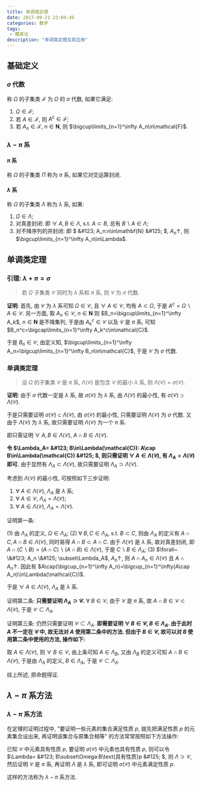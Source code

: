 ```yaml
---
title: 单调类定理
date: 2017-09-21 23:04:49
categories: 数学
tags:
 - 概率论
description: "单调类定理及其应用"
---
```


## 基础定义

### $\sigma$ 代数

称 $\Omega$ 的子集类 $\mathscr{F}$ 为 $\Omega$ 的 $\sigma$ 代数, 如果它满足:

1. $\Omega\in\mathcal{F}$;
2. 若 $A\in\mathcal{F}$, 则 $A^c\in\mathcal{F}$;
3. 若 $A_n\in\mathcal{F}$, $n\in\mathbf{N}$, 则 $\bigcup\limits_{n=1}^\infty A_n\in\mathcal{F}$.

### $\lambda-\pi$ 系

#### $\pi$ 系

称 $\Omega$ 的子集类 $\Pi$ 称为 $\pi$ 系, 如果它对交运算封闭.

#### $\lambda$ 系

称 $\Omega$ 的子集类 $\Lambda$ 称为 $\lambda$ 系, 如果:

1. $\Omega\in\Lambda$;
2. 对真差封闭: 即 $\forall~A,B\in\Lambda$, s.t. $A\subset B$, 总有 $B\backslash A\in\Lambda$;
3. 对不降序列的并封闭: 即 $ \&#123; A_n:n\in\mathbf{N} \&#125; $, $A_n\uparrow$, 则 $\bigcup\limits_{n=1}^\infty A_n\in\Lambda$.

## 单调类定理

### 引理: $\lambda+\pi=\sigma$

> 若 $\Omega$ 子集类 $\mathcal{C}$ 同时为 $\lambda$ 系和 $\pi$ 系, 则 $\mathcal{C}$ 为 $\sigma$ 代数.

**证明**: 首先, 由 $\mathcal{C}$ 为 $\lambda$ 系可知 $\Omega\in\mathcal{C}$, 且 $\forall~A\in\mathcal{C}$, 均有 $A\subset\Omega$, 于是 $A^c=\Omega\backslash A\in\mathcal{C}$. 另一方面, 取 $A_n\in\mathcal{C}$, $n\in\mathbf{N}$ 则 $B_n=\bigcup\limits_{n=1}^\infty A_k$, $n\in\mathbf{N}$ 是不降集列, 于是由 $A_k^c\in\mathcal{C}$ 以及 $\mathcal{C}$ 是 $\pi$ 系, 可知 $B_n^c=\bigcap\limits_{n=1}^\infty A_k^c\in\mathcal{C}$.

于是 $B_n\in\mathcal{C}$, 由定义知, $\bigcup\limits_{n=1}^\infty A_n=\bigcup\limits_{n=1}^\infty B_n\in\mathcal{C}$, 于是 $\mathcal{C}$ 为 $\sigma$ 代数.

### 单调类定理

> 设 $\Omega$ 的子集类 $\mathcal{C}$ 是 $\pi$ 系, $\Lambda(\mathcal{C})$ 是包含 $\mathcal{C}$ 的最小 $\lambda$ 系, 则 $\Lambda(\mathcal{C})=\sigma(\mathcal{C})$.

**证明**: 由于 $\sigma$ 代数一定是 $\lambda$ 系, 故 $\sigma(\mathcal{C})$ 为 $\lambda$ 系, 由 $\Lambda(\mathcal{C})$ 的最小性, 有 $\sigma(\mathcal{C})\supset\Lambda(\mathcal{C})$.

于是只需要证明 $\sigma(\mathcal{C})\subset\Lambda(\mathcal{C})$, 由 $\sigma(\mathcal{C})$ 的最小性, 只需要证明 $\Lambda(\mathcal{C})$ 为 $\sigma$ 代数. 又由于 $\Lambda(\mathcal{C})$ 为 $\lambda$ 系, 故只需要证明 $\Lambda(\mathcal{C})$ 为一个 $\pi$ 系.

即只需证明 $\forall~A, B\in\Lambda(\mathcal{C})$, $A\cap B\in\Lambda(\mathcal{C})$.

**令 $\Lambda_A= \&#123; B\in\Lambda(\mathcal{C}): A\cap B\in\Lambda(\mathcal{C}) \&#125; $, 则只需证明 $\forall~A\in\Lambda(\mathcal{C})$, 有 $\Lambda_A=\Lambda(\mathcal{C})$ 即可.** 由于显然有 $\Lambda_A\subset\Lambda(\mathcal{C})$, 故只需要证明 $\Lambda_A\supset\Lambda(\mathcal{C})$.

考虑到 $\Lambda(\mathcal{C})$ 的最小性, 可按照如下三步证明:

1. $\forall~A\in\Lambda(\mathcal{C})$, $\Lambda_A$ 是 $\lambda$ 系;
2. $\forall~A\in\mathcal{C}$, $\Lambda_A=\Lambda(\mathcal{C})$;
3. $\forall~A\in\Lambda(\mathcal{C})$, $\Lambda_A=\Lambda(\mathcal{C})$.

证明第一条: 

(1) 由 $\Lambda_A$ 的定义, $\Omega\in\Lambda_A$;
(2) $\forall~B, C\in\Lambda_A$, s.t. $B\subset C$, 则由 $\Lambda_A$ 的定义有 $A\cap C,A\cap B\in\Lambda(\mathcal{C})$, 同时易得 $A\cap B\subset A\cap C$. 由于 $\Lambda(\mathcal{C})$ 是 $\lambda$ 系, 故对真差封闭, 即 $A\cap(C\backslash B)=(A\cap C)\backslash(A\cap B)\in\Lambda(\mathcal{C})$, 于是 $C\backslash B\in\Lambda_A$;
(3) $\forall~ \&#123; A_n \&#125; \subset\Lambda_A$, $A_n\uparrow$, 则 $A\cap A_n\in\Lambda(\mathcal{C})$ 且 $A\cap A_n\uparrow$. 因此有 $A\cap(\bigcup_{n=1}^\infty A_n)=\bigcup_{n=1}^\infty(A\cap A_n)\in\Lambda(\mathcal{C})$.

于是 $\forall~A\in\Lambda(\mathcal{C})$, $\Lambda_A$ 是 $\lambda$ 系.

证明第二条: **只需要证明 $\Lambda_A\supset\mathcal{C}$.** $\forall~B\in\mathcal{C}$, 由于 $\mathcal{C}$ 是 $\pi$ 系, 故 $A\cap B\in\mathcal{C}\subset\Lambda(\mathcal{C})$, 于是 $\mathcal{C}\subset\Lambda_A$.

证明第三条: 仍然只需要证明 $\mathcal{C}\subset\Lambda_A$. **即需要证明 $\forall~B\in\mathcal{C}$, $B\in\Lambda_A$. 由于此时 $A$ 不一定在 $\mathcal{C}$ 中, 故无法对 $A$ 使用第二条中的方法. 但由于 $B\in\mathcal{C}$, 故可以对 $B$ 使用第二条中使用的方法, 操作如下:**

取 $A\in\Lambda(\mathcal{C})$, 则 $\forall~B\in\mathcal{C}$, 由上条可知 $A\in\Lambda_B$, 又由 $\Lambda_B$ 的定义可知 $A\cap B\in\Lambda(\mathcal{C})$, 于是由 $\Lambda_A$ 的定义, $B\in\Lambda_A$, 于是 $\mathcal{C}\subset\Lambda_A$.

综上所述, 原命题得证.

## $\lambda-\pi$ 系方法

### $\lambda-\pi$ 系方法

在定理的证明过程中, "要证明一些元素的集合满足性质 $p$, 就先把满足性质 $p$ 的元素集合设出来, 再证明该集合与原集合相等" 的方法常常按照如下方法操作:

已知 $\mathcal{C}$ 中元素具有性质 $p$, 要证明 $\sigma(\mathcal{C})$ 中元素也具有性质 $p$, 则可以令 $\Lambda= \&#123; B\subset\Omega:B\text{具有性质}p \&#125; $, 则 $\Lambda\supset\mathcal{C}$, 然后证明 $\mathcal{C}$ 是 $\pi$ 系, 再证明 $\Lambda$ 是 $\lambda$ 系, 即可证明 $\sigma(\mathcal{C})$ 中元素满足性质 $p$.

这样的方法称为 $\lambda-\pi$ 系方法.
